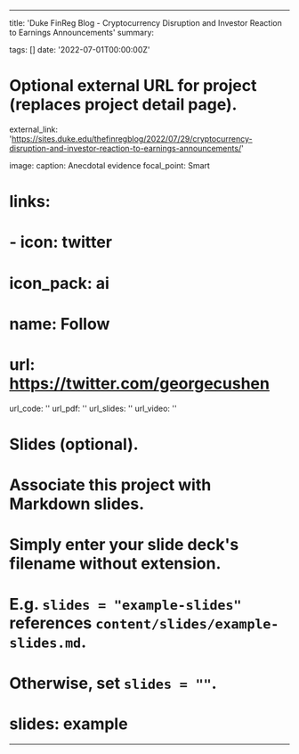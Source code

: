 
---
title: 'Duke FinReg Blog - Cryptocurrency Disruption and Investor Reaction to Earnings Announcements'
summary: 

tags: []
date: '2022-07-01T00:00:00Z'

# Optional external URL for project (replaces project detail page).
external_link: 'https://sites.duke.edu/thefinregblog/2022/07/29/cryptocurrency-disruption-and-investor-reaction-to-earnings-announcements/'

image: 
  caption: Anecdotal evidence
  focal_point: Smart

# links:
#  - icon: twitter
#    icon_pack: ai
#    name: Follow
#    url: https://twitter.com/georgecushen
url_code: ''
url_pdf: ''
url_slides: ''
url_video: ''

# Slides (optional).
#   Associate this project with Markdown slides.
#   Simply enter your slide deck's filename without extension.
#   E.g. `slides = "example-slides"` references `content/slides/example-slides.md`.
#   Otherwise, set `slides = ""`.
# slides: example
---
